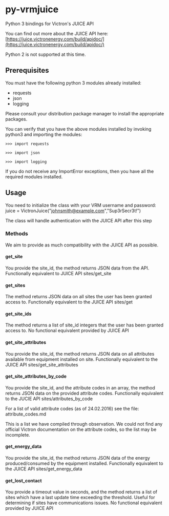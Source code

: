 # py-vrmjuice
Python 3 bindings for Victron's JUICE API

You can find out more about the JUICE API here: [https://juice.victronenergy.com/build/apidoc/](https://juice.victronenergy.com/build/apidoc/)

Python 2 is not supported at this time.

## Prerequisites
You must have the following python 3 modules already installed:

* requests
* json
* logging

Please consult your distribution package manager to install the appropriate packages.

You can verify that you have the above modules installed by invoking python3 and importing the modules:

	>>> import requests

	>>> import json

	>>> import logging

If you do not receive any ImportError exceptions, then you have all the required modules installed.

## Usage
You need to initialize the class with your VRM username and password:
juice = VictronJuice("johnsmith@example.com","Sup3rSecr3t!")

The class will handle authentication with the JUICE API after this step

### Methods
We aim to provide as much compatibility with the JUICE API as possible.

#### get_site
You provide the site_id, the method returns JSON data from the API. Functionally equivalent to JUICE API sites/get_site

#### get_sites
The method returns JSON data on all sites the user has been granted access to. Functionally equivalent to the JUICE API sites/get

#### get_site_ids
The method returns a list of site_id integers that the user has been granted access to. No functional equivalent provided by JUICE API

#### get_site_attributes
You provide the site_id, the method returns JSON data on all attributes available from equipment installed on site. Functionally equivalent to the JUICE API sites/get_site_attributes

#### get_site_attributes_by_code
You provide the site_id, and the attribute codes in an array, the method returns JSON data on the provided attribute codes. Functionally equivalent to the JUCIE API sites/attributes_by_code

For a list of valid attribute codes (as of 24.02.2016) see the file: attribute_codes.md

This is a list we have compiled through observation. We could not find any official Victron documentation on the attribute codes, so the list may be incomplete.

#### get_energy_data
You provide the site_id, the method returns JSON data of the energy produced/consumed by the equipment installed. Functionally equivalent to the JUICE API sites/get_energy_data

#### get_lost_contact
You provide a timeout value in seconds, and the method returns a list of sites which have a last update time exceeding the threshold. Useful for determining if sites have communications issues. No functional equivalent provided by JUICE API


